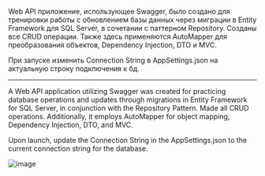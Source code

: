 Web API приложение, использующее Swagger, было создано для тренировки работы с обновлением базы данных через миграции в Entity Framework для SQL Server, в сочетании с паттерном Repository. Созданы все CRUD операции. Также здесь применяются AutoMapper для преобразования объектов, Dependency Injection, DTO и MVC.

При запуске изменить Connection String в AppSettings.json на актуальную строку подключения к бд.

_____________________________________________________________________________________________________________________________________________________________________________________________________________________________________________

A Web API application utilizing Swagger was created for practicing database operations and updates through migrations in Entity Framework for SQL Server, in conjunction with the Repository Pattern. Made all CRUD operations. Additionally, it employs AutoMapper for object mapping, Dependency Injection, DTO, and MVC.

Upon launch, update the Connection String in the AppSettings.json to the current connection string for the database.

![image](https://github.com/Kactus26/Shelter/assets/143936467/0dab1a85-a2a3-4eb5-99e0-766c0c40a6ce)
